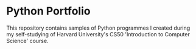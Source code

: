 # Python Portfolio

This repository contains samples of Python programmes I created during my self-studying of Harvard University's CS50 'Introduction to Computer Science' course.
